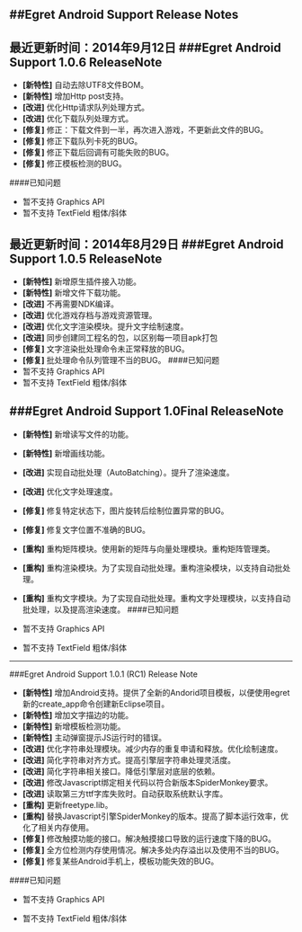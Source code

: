 ##Egret Android Support Release Notes 
---


最近更新时间：2014年9月12日
###Egret Android Support 1.0.6 ReleaseNote
---
- **[新特性]** 自动去除UTF8文件BOM。
- **[新特性]** 增加Http post支持。
- **[改进]** 优化Http请求队列处理方式。
- **[改进]** 优化下载队列处理方式。
- **[修复]** 修正：下载文件到一半，再次进入游戏，不更新此文件的BUG。
- **[修复]** 修正下载队列卡死的BUG。
- **[修复]** 修正下载后回调有可能失败的BUG。
- **[修复]** 修正模板检测的BUG。

####已知问题
- 暂不支持 Graphics API
- 暂不支持 TextField 粗体/斜体

最近更新时间：2014年8月29日
###Egret Android Support 1.0.5 ReleaseNote
---
- **[新特性]** 新增原生插件接入功能。
- **[新特性]** 新增文件下载功能。
- **[改进]** 不再需要NDK编译。
- **[改进]** 优化游戏存档与游戏资源管理。
- **[改进]** 优化文字渲染模块。提升文字绘制速度。
- **[改进]** 同步创建同工程名的包，以区别每一项目apk打包
- **[修复]** 文字渲染批处理命令未正常释放的BUG。
- **[修复]** 批处理命令队列管理不当的BUG。
####已知问题
- 暂不支持 Graphics API
- 暂不支持 TextField 粗体/斜体


###Egret Android Support 1.0Final ReleaseNote
---
- **[新特性]** 新增读写文件的功能。
- **[新特性]** 新增画线功能。
- **[改进]** 实现自动批处理（AutoBatching）。提升了渲染速度。
- **[改进]** 优化文字处理速度。
- **[修复]** 修复特定状态下，图片旋转后绘制位置异常的BUG。
- **[修复]** 修复文字位置不准确的BUG。
- **[重构]** 重构矩阵模块。使用新的矩阵与向量处理模块。重构矩阵管理类。
- **[重构]** 重构渲染模块。为了实现自动批处理。重构渲染模块，以支持自动批处理。
- **[重构]** 重构文字模块。为了实现自动批处理。重构文字处理模块，以支持自动批处理，以及提高渲染速度。
####已知问题

- 暂不支持 Graphics API
- 暂不支持 TextField 粗体/斜体

----------

###Egret Android Support 1.0.1 (RC1) Release Note

- **[新特性]** 增加Android支持。提供了全新的Andorid项目模板，以便使用egret新的create_app命令创建新Eclipse项目。
- **[新特性]** 增加文字描边的功能。
- **[新特性]** 新增模板检测功能。
- **[新特性]** 主动弹窗提示JS运行时的错误。
- **[改进]** 优化字符串处理模块。减少内存的重复申请和释放。优化绘制速度。
- **[改进]** 简化字符串对齐方式。提高引擎层字符串处理灵活度。
- **[改进]** 简化字符串相关接口。降低引擎层对底层的依赖。
- **[改进]** 修改Javascript绑定相关代码以符合新版本SpiderMonkey要求。
- **[改进]** 读取第三方ttf字库失败时。自动获取系统默认字库。
- **[重构]** 更新freetype.lib。
- **[重构]** 替换Javascript引擎SpiderMonkey的版本。提高了脚本运行效率，优化了相关内存使用。
- **[修复]** 修改触摸功能的接口。解决触摸接口导致的运行速度下降的BUG。
- **[修复]** 全方位检测内存使用情况。解决多处内存溢出以及使用不当的BUG。
- **[修复]** 修复某些Android手机上，模板功能失效的BUG。

####已知问题

- 暂不支持 Graphics API

- 暂不支持 TextField 粗体/斜体


